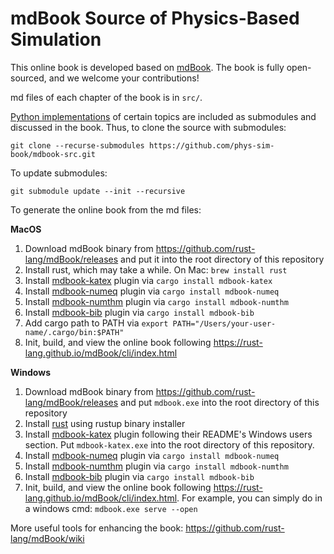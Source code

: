 # mdBook Source of Physics-Based Simulation

This online book is developed based on [mdBook](https://github.com/rust-lang/mdBook). The book is fully open-sourced, and we welcome your contributions!

md files of each chapter of the book is in `src/`.

[Python implementations](https://github.com/phys-sim-book/solid-sim-tutorial) of certain topics are included as submodules and discussed in the book. Thus, to clone the source with submodules:
```
git clone --recurse-submodules https://github.com/phys-sim-book/mdbook-src.git
```
To update submodules:
```
git submodule update --init --recursive
```

To generate the online book from the md files:

**MacOS**

1. Download mdBook binary from https://github.com/rust-lang/mdBook/releases and put it into the root directory of this repository
2. Install rust, which may take a while. On Mac: `brew install rust`
3. Install [mdbook-katex](https://github.com/lzanini/mdbook-katex) plugin via `cargo install mdbook-katex`
4. Install [mdbook-numeq](https://github.com/yannickseurin/mdbook-numeq) plugin via `cargo install mdbook-numeq`
5. Install [mdbook-numthm](https://github.com/yannickseurin/mdbook-numthm) plugin via `cargo install mdbook-numthm`
6. Install [mdbook-bib](https://github.com/francisco-perez-sorrosal/mdbook-bib) plugin via `cargo install mdbook-bib`
7. Add cargo path to PATH via `export PATH="/Users/your-user-name/.cargo/bin:$PATH"`
8. Init, build, and view the online book following https://rust-lang.github.io/mdBook/cli/index.html

**Windows**

1. Download mdBook binary from https://github.com/rust-lang/mdBook/releases and put `mdbook.exe` into the root directory of this repository
2. Install [rust](https://www.rust-lang.org/tools/install) using rustup binary installer
3. Install [mdbook-katex](https://github.com/lzanini/mdbook-katex) plugin following their README's Windows users section. Put `mdbook-katex.exe` into the root directory of this repository.
4. Install [mdbook-numeq](https://github.com/yannickseurin/mdbook-numeq) plugin via `cargo install mdbook-numeq`
5. Install [mdbook-numthm](https://github.com/yannickseurin/mdbook-numthm) plugin via `cargo install mdbook-numthm`
6. Install [mdbook-bib](https://github.com/francisco-perez-sorrosal/mdbook-bib) plugin via `cargo install mdbook-bib`
7. Init, build, and view the online book following https://rust-lang.github.io/mdBook/cli/index.html. For example, you can simply do in a windows cmd: `mdbook.exe serve --open`

More useful tools for enhancing the book: https://github.com/rust-lang/mdBook/wiki
